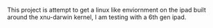 This project is attempt to get a linux like enviornment on the ipad built around the xnu-darwin kernel, I am testing with a 6th gen ipad.
